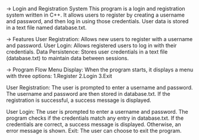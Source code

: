 -> Login and Registration System
This program is a  login and registration system written in C++. 
It allows users to register by creating a username and password, and then log in using those credentials. 
User data is stored in a text file named database.txt.

-> Features
User Registration: Allows new users to register with a username and password.
User Login: Allows registered users to log in with their credentials.
Data Persistence: Stores user credentials in a text file (database.txt) to maintain data between sessions.

-> Program Flow
Menu Display: When the program starts, it displays a menu with three options:
1.Register
2.Login
3.Exit

User Registration:
The user is prompted to enter a username and password.
The username and password are then stored in database.txt.
If the registration is successful, a success message is displayed.

User Login:
The user is prompted to enter a username and password.
The program checks if the credentials match any entry in database.txt.
If the credentials are correct, a success message is displayed. Otherwise, an error message is shown.
Exit: The user can choose to exit the program.
